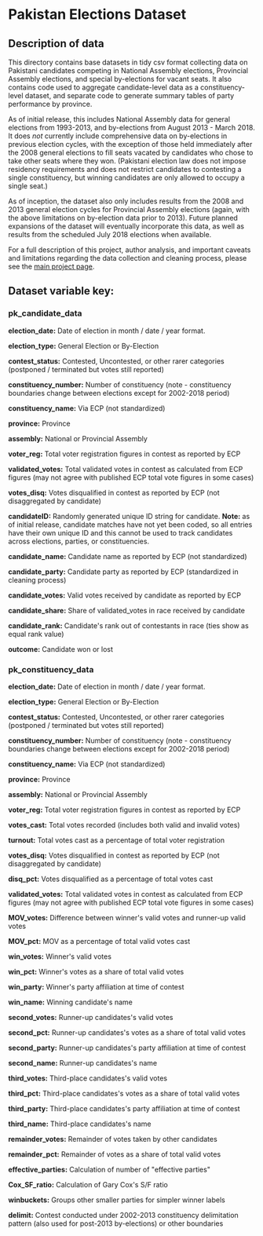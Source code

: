 # Pakistan Elections Dataset

## Description of data
This directory contains base datasets in tidy csv format collecting data on Pakistani candidates competing in National Assembly elections, Provincial Assembly elections, and special by-elections for vacant seats. It also contains code used to aggregate candidate-level data as a constituency-level dataset, and separate code to generate summary tables of party performance by province.

As of initial release, this includes National Assembly data for general elections from 1993-2013, and by-elections from August 2013 - March 2018. It does *not* currently include comprehensive data on by-elections in previous election cycles, with the exception of those held immediately after the 2008 general elections to fill seats vacated by candidates who chose to take other seats where they won. (Pakistani election law does not impose residency requirements and does not restrict candidates to contesting a single constituency, but winning candidates are only allowed to occupy a single seat.)

As of inception, the dataset also only includes results from the 2008 and 2013 general election cycles for Provincial Assembly elections (again, with the above limitations on by-election data prior to 2013). Future planned expansions of the dataset will eventually incorporate this data, as well as results from the scheduled July 2018 elections when available.

For a full description of this project, author analysis, and important caveats and limitations regarding the data collection and cleaning process, please see the [main project page](https://github.com/colincookman/pakistan_elections/README.md).

## Dataset variable key:

### pk_candidate_data
**election_date:** Date of election in month / date / year format.

**election_type:** General Election or By-Election 

**contest_status:** Contested, Uncontested, or other rarer categories (postponed / terminated but votes still reported)

**constituency_number:** Number of constituency (note - constituency boundaries change between elections except for 2002-2018 period)

**constituency_name:** Via ECP (not standardized)

**province:** Province

**assembly:** National or Provincial Assembly

**voter_reg:** Total voter registration figures in contest as reported by ECP

**validated_votes:** Total validated votes in contest as calculated from ECP figures (may not agree with published ECP total vote figures in some cases)

**votes_disq:** Votes disqualified in contest as reported by ECP (not disaggregated by candidate)

**candidateID:** Randomly generated unique ID string for candidate. **Note:** as of initial release, candidate matches have not yet been coded, so all entries have their own unique ID and this cannot be used to track candidates across elections, parties, or constituencies.

**candidate_name:** Candidate name as reported by ECP (not standardized)

**candidate_party:** Candidate party as reported by ECP (standardized in cleaning process)

**candidate_votes:** Valid votes received by candidate as reported by ECP

**candidate_share:** Share of validated_votes in race received by candidate

**candidate_rank:** Candidate's rank out of contestants in race (ties show as equal rank value)

**outcome:** Candidate won or lost

### pk_constituency_data

**election_date:** Date of election in month / date / year format.

**election_type:** General Election or By-Election 

**contest_status:** Contested, Uncontested, or other rarer categories (postponed / terminated but votes still reported)

**constituency_number:** Number of constituency (note - constituency boundaries change between elections except for 2002-2018 period)

**constituency_name:** Via ECP (not standardized)

**province:** Province

**assembly:** National or Provincial Assembly

**voter_reg:** Total voter registration figures in contest as reported by ECP

**votes_cast:** Total votes recorded (includes both valid and invalid votes)

**turnout:** Total votes cast as a percentage of total voter registration

**votes_disq:** Votes disqualified in contest as reported by ECP (not disaggregated by candidate)

**disq_pct:** Votes disqualified as a percentage of total votes cast

**validated_votes:** Total validated votes in contest as calculated from ECP figures (may not agree with published ECP total vote figures in some cases)

**MOV_votes:** Difference between winner's valid votes and runner-up valid votes

**MOV_pct:** MOV as a percentage of total valid votes cast

**win_votes:** Winner's valid votes

**win_pct:** Winner's votes as a share of total valid votes

**win_party:** Winner's party affiliation at time of contest

**win_name:** Winning candidate's name

**second_votes:** Runner-up candidates's valid votes

**second_pct:** Runner-up candidates's votes as a share of total valid votes

**second_party:** Runner-up candidates's party affiliation at time of contest

**second_name:** Runner-up candidates's name

**third_votes:** Third-place candidates's valid votes

**third_pct:** Third-place candidates's votes as a share of total valid votes

**third_party:** Third-place candidates's party affiliation at time of contest

**third_name:** Third-place candidates's name

**remainder_votes:** Remainder of votes taken by other candidates

**remainder_pct:** Remainder of votes as a share of total valid votes

**effective_parties:** Calculation of number of "effective parties"

**Cox_SF_ratio:** Calculation of Gary Cox's S/F ratio

**winbuckets:** Groups other smaller parties for simpler winner labels

**delimit:** Contest conducted under 2002-2013 constituency delimitation pattern (also used for post-2013 by-elections) or other boundaries
